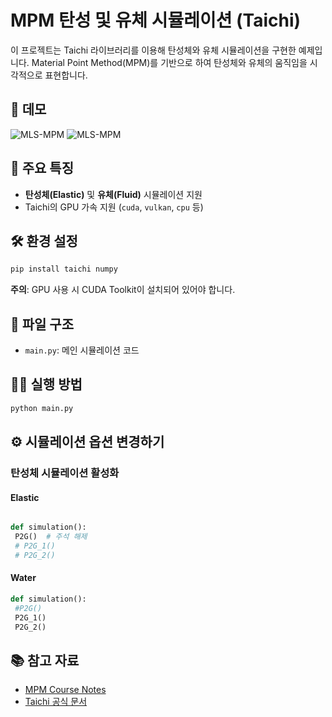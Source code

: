 # MPM 탄성 및 유체 시뮬레이션 (Taichi)

이 프로젝트는 Taichi 라이브러리를 이용해 탄성체와 유체 시뮬레이션을 구현한 예제입니다. Material Point Method(MPM)를 기반으로 하여 탄성체와 유체의 움직임을 시각적으로 표현합니다.

## 🎥 데모
![MLS-MPM](video/elastic.gif) ![MLS-MPM](video/water.gif)

## 🚀 주요 특징
- **탄성체(Elastic)** 및 **유체(Fluid)** 시뮬레이션 지원
- Taichi의 GPU 가속 지원 (`cuda`, `vulkan`, `cpu` 등) 

## 🛠️ 환경 설정
```bash
pip install taichi numpy
```

**주의**: GPU 사용 시 CUDA Toolkit이 설치되어 있어야 합니다.

## 📁 파일 구조
- `main.py`: 메인 시뮬레이션 코드

## 🧑‍💻 실행 방법
```bash
python main.py
```

## ⚙️ 시뮬레이션 옵션 변경하기
### 탄성체 시뮬레이션 활성화

#### Elastic
```python

def simulation():
 P2G()  # 주석 해제
 # P2G_1()
 # P2G_2()
```
#### Water 
```python
def simulation():
 #P2G()   
 P2G_1()
 P2G_2()
``` 

## 📚 참고 자료
- [MPM Course Notes](https://www.seas.upenn.edu/~cffjiang/mpmcourse/mpmcourse.pdf)
- [Taichi 공식 문서](https://docs.taichi.graphics/)

